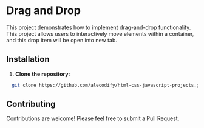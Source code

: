 # Drag and Drop

This project demonstrates how to implement drag-and-drop functionality. This project allows users to interactively move elements within a container, and this drop item will be open into new tab.

## Installation

1. **Clone the repository:**
```bash
  git clone https://github.com/alecodify/html-css-javascript-projects.git
```

## Contributing
Contributions are welcome! Please feel free to submit a Pull Request.